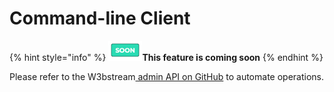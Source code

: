 # Command-line Client

{% hint style="info" %}
<img src="../.gitbook/assets/image (7) (2).png" alt="" data-size="original">**This feature is coming soon**
{% endhint %}

Please refer to the W3bstream[ admin API on GitHub](https://github.com/machinefi/w3bstream/blob/main/HOWTO.md) to automate operations.&#x20;
